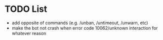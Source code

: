# TODO List

- add opposite of commands (e.g. /unban, /untimeout, /unwarn, etc)
- make the bot not crash when error code 10062/unknown interaction for whatever reason